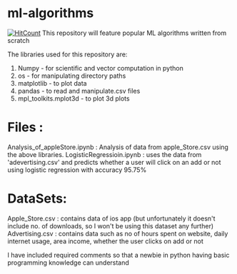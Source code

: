 # ml-algorithms
[![HitCount](http://hits.dwyl.io/iamdeepti/ml-algorithms.svg)](http://hits.dwyl.io/iamdeepti/ml-algorithms)
This repository will feature popular ML algorithms written from scratch

The libraries used for this repository are:
1) Numpy - for scientific and vector computation in python
2) os - for manipulating directory paths
3) matplotlib - to plot data
4) pandas - to read and manipulate.csv files
5) mpl_toolkits.mplot3d - to plot 3d plots

# Files :
Analysis_of_appleStore.ipynb : Analysis of data from apple_Store.csv using the above libraries.
LogisticRegressioin.ipynb : uses the data from 'adevertising.csv' and predicts whether a user will click on an add or not using logistic regression with accuracy 95.75%
# DataSets:
Apple_Store.csv : contains data of ios app (but unfortunately it doesn't include no. of downloads, so I won't be using this dataset any further)
Advertising.csv : contains data such as no of hours spent on website, daily internet usage, area income, whether the user clicks on add or not


I have included required comments so that a newbie in python having basic programming knowledge can understand
